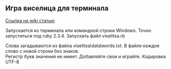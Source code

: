 ## Игра виселица для терминала

[Ссылка на wiki статью](https://ru.wikipedia.org/wiki/%D0%92%D0%B8%D1%81%D0%B5%D0%BB%D0%B8%D1%86%D0%B0_(%D0%B8%D0%B3%D1%80%D0%B0))

Запускается из терминала или командной строки Windows. Точно запуститься под ruby 2.3.4. 
Запускать файл viselitsa.rb

Слова загадываются из файла viselitsa\data\words.txt. 
В файле каждое слово с новой строки  без знаков.  
Регистр букв значения не имеет. Добавляйте свои и играйте. 
Кодировка UTF-8